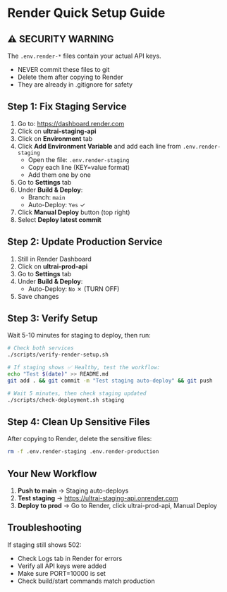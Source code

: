 # Render Quick Setup Guide

## ⚠️ SECURITY WARNING
The `.env.render-*` files contain your actual API keys. 
- NEVER commit these files to git
- Delete them after copying to Render
- They are already in .gitignore for safety

## Step 1: Fix Staging Service

1. Go to: https://dashboard.render.com
2. Click on **ultrai-staging-api**
3. Click on **Environment** tab
4. Click **Add Environment Variable** and add each line from `.env.render-staging`
   - Open the file: `.env.render-staging`
   - Copy each line (KEY=value format)
   - Add them one by one
5. Go to **Settings** tab
6. Under **Build & Deploy**:
   - Branch: `main`
   - Auto-Deploy: `Yes` ✓
7. Click **Manual Deploy** button (top right)
8. Select **Deploy latest commit**

## Step 2: Update Production Service

1. Still in Render Dashboard
2. Click on **ultrai-prod-api**
3. Go to **Settings** tab
4. Under **Build & Deploy**:
   - Auto-Deploy: `No` ✗ (TURN OFF)
5. Save changes

## Step 3: Verify Setup

Wait 5-10 minutes for staging to deploy, then run:

```bash
# Check both services
./scripts/verify-render-setup.sh

# If staging shows ✅ Healthy, test the workflow:
echo "Test $(date)" >> README.md
git add . && git commit -m "Test staging auto-deploy" && git push

# Wait 5 minutes, then check staging updated
./scripts/check-deployment.sh staging
```

## Step 4: Clean Up Sensitive Files

After copying to Render, delete the sensitive files:

```bash
rm -f .env.render-staging .env.render-production
```

## Your New Workflow

1. **Push to main** → Staging auto-deploys
2. **Test staging** → https://ultrai-staging-api.onrender.com
3. **Deploy to prod** → Go to Render, click ultrai-prod-api, Manual Deploy

## Troubleshooting

If staging still shows 502:
- Check Logs tab in Render for errors
- Verify all API keys were added
- Make sure PORT=10000 is set
- Check build/start commands match production